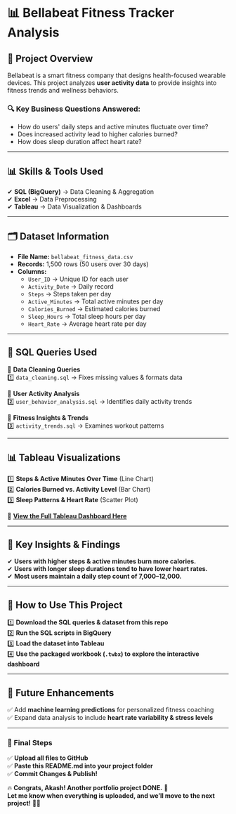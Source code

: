 # 📊 Bellabeat Fitness Tracker Analysis

## 🚀 Project Overview  
Bellabeat is a smart fitness company that designs health-focused wearable devices. This project analyzes **user activity data** to provide insights into fitness trends and wellness behaviors.  

### **🔍 Key Business Questions Answered:**
- How do users' daily steps and active minutes fluctuate over time?  
- Does increased activity lead to higher calories burned?  
- How does sleep duration affect heart rate?  

---

## 📊 **Skills & Tools Used**
✔ **SQL (BigQuery)** → Data Cleaning & Aggregation  
✔ **Excel** → Data Preprocessing  
✔ **Tableau** → Data Visualization & Dashboards  

---

## 🗂 **Dataset Information**
- **File Name:** `bellabeat_fitness_data.csv`  
- **Records:** 1,500 rows (50 users over 30 days)  
- **Columns:**
  - `User_ID` → Unique ID for each user  
  - `Activity_Date` → Daily record  
  - `Steps` → Steps taken per day  
  - `Active_Minutes` → Total active minutes per day  
  - `Calories_Burned` → Estimated calories burned  
  - `Sleep_Hours` → Total sleep hours per day  
  - `Heart_Rate` → Average heart rate per day  

---

## 📜 **SQL Queries Used**
📌 **Data Cleaning Queries**  
1️⃣ `data_cleaning.sql` → Fixes missing values & formats data  

📌 **User Activity Analysis**  
2️⃣ `user_behavior_analysis.sql` → Identifies daily activity trends  

📌 **Fitness Insights & Trends**  
3️⃣ `activity_trends.sql` → Examines workout patterns  

---

## 📊 **Tableau Visualizations**
1️⃣ **Steps & Active Minutes Over Time** (Line Chart)  
2️⃣ **Calories Burned vs. Activity Level** (Bar Chart)  
3️⃣ **Sleep Patterns & Heart Rate** (Scatter Plot)  

📌 **[View the Full Tableau Dashboard Here](#add-your-public-tableau-link-here)**  

---

## **📌 Key Insights & Findings**
✔ **Users with higher steps & active minutes burn more calories.**  
✔ **Users with longer sleep durations tend to have lower heart rates.**  
✔ **Most users maintain a daily step count of 7,000–12,000.**  

---

## **📌 How to Use This Project**
1️⃣ **Download the SQL queries & dataset from this repo**  
2️⃣ **Run the SQL scripts in BigQuery**  
3️⃣ **Load the dataset into Tableau**  
4️⃣ **Use the packaged workbook (`.twbx`) to explore the interactive dashboard**  

---

## **📌 Future Enhancements**
✅ Add **machine learning predictions** for personalized fitness coaching  
✅ Expand data analysis to include **heart rate variability & stress levels**  

---

### **🚀 Final Steps**
✅ **Upload all files to GitHub**  
✅ **Paste this README.md into your project folder**  
✅ **Commit Changes & Publish!**  

🔥 **Congrats, Akash! Another portfolio project DONE.** 🚀  
**Let me know when everything is uploaded, and we’ll move to the next project!** 🎉💪  

